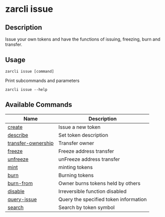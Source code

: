 # zarcli issue

## Description

Issue your own tokens and have the functions of issuing, freezing, burn and transfer.



## Usage

```shell
zarcli issue [command]
```

Print subcommands and parameters

```shell
zarcli issue --help
```

## Available Commands

| Name                                       | Description                            |
| ------------------------------------------- | ------------------------------------ |
| [create](create.md)                         | Issue a new token                |
| [describe](describe.md)                     | Set token description              |
| [transfer-ownership](transfer-ownership.md) | Transfer owner                   |
| [freeze](freeze.md)                         | Freeze address transfer             |
| [unfreeze](unfreeze.md)                     | unFreeze address transfer               |
| [mint](mint.md)                             | minting tokens                        |
| [burn](burn.md)                             | Burning tokens          |
| [burn-from](burn-from.md)                   | Owner burns tokens held by others|
| [disable](disable.md)                       | Irreversible function disabled         |
| [query-issue](query-issue.md)               | Query the specified token information|
| [search](search.md)                         | Search by token symbol    |
